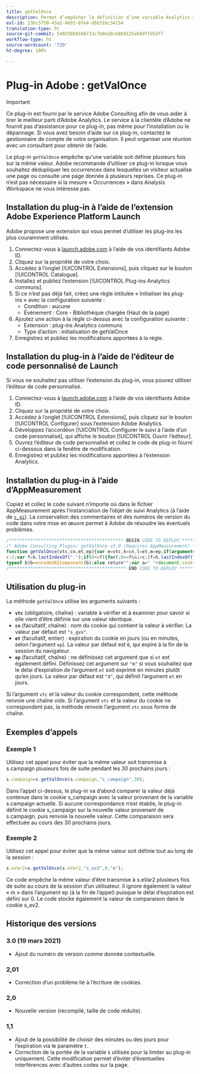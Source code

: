 ```yaml
---
title: getValOnce
description: Permet d’empêcher la définition d’une variable Analytics sur la même valeur deux fois de suite.
exl-id: 23bc5750-43a2-4693-8fe4-d6b31bc34154
translation-type: ht
source-git-commit: 549258b0168733c7b0e28cb8b9125e68dffd5df7
workflow-type: ht
source-wordcount: '729'
ht-degree: 100%

---
```


# Plug-in Adobe : getValOnce

>[!IMPORTANT]
>
>Ce plug-in est fourni par le service Adobe Consulting afin de vous aider à tirer le meilleur parti d’Adobe Analytics. Le service à la clientèle d’Adobe ne fournit pas d’assistance pour ce plug-in, pas même pour l’installation ou le dépannage. Si vous avez besoin d’aide sur ce plug-in, contactez le gestionnaire de compte de votre organisation. Il peut organiser une réunion avec un consultant pour obtenir de l’aide.

Le plug-in `getValOnce` empêche qu’une variable soit définie plusieurs fois sur la même valeur. Adobe recommande d’utiliser ce plug-in lorsque vous souhaitez dédupliquer les occurrences dans lesquelles un visiteur actualise une page ou consulte une page donnée à plusieurs reprises. Ce plug-in n’est pas nécessaire si la mesure « Occurrences » dans Analysis Workspace ne vous intéresse pas.

## Installation du plug-in à l’aide de l’extension Adobe Experience Platform Launch

Adobe propose une extension qui vous permet d’utiliser les plug-ins les plus couramment utilisés.

1. Connectez-vous à [launch.adobe.com](https://launch.adobe.com) à l’aide de vos identifiants Adobe ID.
1. Cliquez sur la propriété de votre choix.
1. Accédez à l’onglet [!UICONTROL Extensions], puis cliquez sur le bouton [!UICONTROL Catalogue].
1. Installez et publiez l’extension [!UICONTROL Plug-ins Analytics communs].
1. Si ce n’est pas déjà fait, créez une règle intitulée « Initialiser les plug-ins » avec la configuration suivante :
   * Condition : aucune
   * Événement : Core - Bibliothèque chargée (Haut de la page)
1. Ajoutez une action à la règle ci-dessus avec la configuration suivante :
   * Extension : plug-ins Analytics communs
   * Type d’action : initialisation de getValOnce
1. Enregistrez et publiez les modifications apportées à la règle.

## Installation du plug-in à l’aide de l’éditeur de code personnalisé de Launch

Si vous ne souhaitez pas utiliser l’extension du plug-in, vous pouvez utiliser l’éditeur de code personnalisé.

1. Connectez-vous à [launch.adobe.com](https://launch.adobe.com) à l’aide de vos identifiants Adobe ID.
1. Cliquez sur la propriété de votre choix.
1. Accédez à l’onglet [!UICONTROL Extensions], puis cliquez sur le bouton [!UICONTROL Configurer] sous l’extension Adobe Analytics.
1. Développez l’accordéon [!UICONTROL Configurer le suivi à l’aide d’un code personnalisé], qui affiche le bouton [!UICONTROL Ouvrir l’éditeur].
1. Ouvrez l’éditeur de code personnalisé et collez le code de plug-in fourni ci-dessous dans la fenêtre de modification.
1. Enregistrez et publiez les modifications apportées à l’extension Analytics.

## Installation du plug-in à l’aide d’AppMeasurement

Copiez et collez le code suivant n’importe où dans le fichier AppMeasurement après l’instanciation de l’objet de suivi Analytics (à l’aide de [`s_gi`](../functions/s-gi.md)). La conservation des commentaires et des numéros de version du code dans votre mise en œuvre permet à Adobe de résoudre les éventuels problèmes.

```js
/******************************************* BEGIN CODE TO DEPLOY *******************************************/
/* Adobe Consulting Plugin: getValOnce v3.0 (Requires AppMeasurement) */
function getValOnce(vtc,cn,et,ep){var e=vtc,k=cn,l=et,m=ep;if(arguments&&"-v"===arguments[0])return{plugin:"getValOnce",version:"3.0"};var c=function(){if("undefined"!==typeof window.s_c_il)for(var b=0,a;b<window.s_c_il.length;b++)if(a=window.s_c_il[b],a._c&&"s_c"===a._c)return a}();"undefined"!==typeof c&&(c.contextData.getValOnce="3.0");window.cookieWrite=window.cookieWrite||function(b,a,d){if("string"===typeof b){var h=window.location.hostname,c=window.location.hostname.split(".").length-1;if(h&&!/^[0-9.]+$/.test(h)){c=2<c?
c:2;var f=h.lastIndexOf(".");if(0<=f){for(;0<=f&&1<c;)f=h.lastIndexOf(".",f-1),c--;f=0<f?h.substring(f):h}}g=f;a="undefined"!==typeof a?""+a:"";if(d||""===a)if(""===a&&(d=-60),"number"===typeof d){var e=new Date;e.setTime(e.getTime()+6E4*d)}else e=d;return b&&(document.cookie=encodeURIComponent(b)+"="+encodeURIComponent(a)+"; path=/;"+(d?" expires="+e.toUTCString()+";":"")+(g?" domain="+g+";":""),"undefined"!==typeof cookieRead)?cookieRead(b)===a:!1}};window.cookieRead=window.cookieRead||function(b){if("string"===
typeof b)b=encodeURIComponent(b);else return"";var a=" "+document.cookie,d=a.indexOf(" "+b+"="),c=0>d?d:a.indexOf(";",d);return(b=0>d?"":decodeURIComponent(a.substring(d+2+b.length,0>c?a.length:c)))?b:""};return e&&(k=k||"s_gvo",l=l||0,m="m"===m?6E4:864E5,e!==this.c_r(k))?(c=new Date,c.setTime(c.getTime()+l*m),cookieWrite(k,e,0===l?0:m),e):""};
/******************************************** END CODE TO DEPLOY ********************************************/
```

## Utilisation du plug-in

La méthode `getValOnce` utilise les arguments suivants :

* **`vtc`** (obligatoire, chaîne) : variable à vérifier et à examiner pour savoir si elle vient d’être définie sur une valeur identique.
* **`cn`** (facultatif, chaîne) : nom du cookie qui contient la valeur à vérifier. La valeur par défaut est `"s_gvo"`.
* **`et`** (facultatif, entier) : expiration du cookie en jours (ou en minutes, selon l’argument `ep`). La valeur par défaut est `0`, qui expire à la fin de la session du navigateur.
* **`ep`** (facultatif, chaîne) : ne définissez cet argument que si `et` est également défini. Définissez cet argument sur `"m"` si vous souhaitez que le délai d’expiration de l’argument `et` soit exprimé en minutes plutôt qu’en jours. La valeur par défaut est `"d"`, qui définit l’argument `et` en jours.

Si l’argument `vtc` et la valeur du cookie correspondent, cette méthode renvoie une chaîne vide. Si l’argument `vtc` et la valeur du cookie ne correspondent pas, la méthode renvoie l’argument `vtc` sous forme de chaîne.

## Exemples d’appels

### Exemple 1

Utilisez cet appel pour éviter que la même valeur soit transmise à s.campaign plusieurs fois de suite pendant les 30 prochains jours :

```js
s.campaign=s.getValOnce(s.campaign,"s_campaign",30);
```

Dans l’appel ci-dessus, le plug-in va d’abord comparer la valeur déjà contenue dans le cookie s_campaign avec la valeur provenant de la variable s.campaign actuelle.   Si aucune correspondance n’est établie, le plug-in définit le cookie s_campaign sur la nouvelle valeur provenant de s.campaign, puis renvoie la nouvelle valeur.   Cette comparaison sera effectuée au cours des 30 prochains jours.

### Exemple 2

Utilisez cet appel pour éviter que la même valeur soit définie tout au long de la session :

```js
s.eVar2=s.getValOnce(s.eVar2,"s_ev2",0,"m");
```

Ce code empêche la même valeur d’être transmise à s.eVar2 plusieurs fois de suite au cours de la session d’un utilisateur.  Il ignore également la valeur « m » dans l’argument ep (à la fin de l’appel) puisque le délai d’expiration est défini sur 0.   Le code stocke également la valeur de comparaison dans le cookie s_ev2.

## Historique des versions

### 3.0 (19 mars 2021)

* Ajout du numéro de version comme donnée contextuelle.

### 2,01

* Correction d’un problème lié à l’écriture de cookies.

### 2,0

* Nouvelle version (recompilé, taille de code réduite).

### 1,1

* Ajout de la possibilité de choisir des minutes ou des jours pour l’expiration via le paramètre `t`.
* Correction de la portée de la variable `k` utilisée pour la limiter au plug-in uniquement. Cette modification permet d’éviter d’éventuelles interférences avec d’autres codes sur la page.
